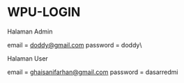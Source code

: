 # WPU-LOGIN

Halaman Admin

email			= doddy@gmail.com
password	= doddy\

Halaman User

email			= ghaisanifarhan@gmail.com
password	= dasarredmi

